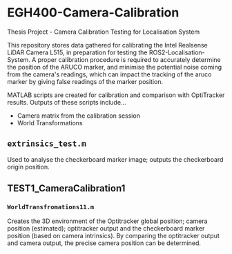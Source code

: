 # EGH400-Camera-Calibration
Thesis Project - Camera Calibration Testing for Localisation System

This repository stores data gathered for calibrating the Intel Realsense LiDAR Camera L515, in preparation for testing the ROS2-Localisation-System. 
A proper calibration procedure is required to accurately determine the position of the ARUCO marker, and minimise the potential noise coming from the camera's readings,
which can impact the tracking of the aruco marker by giving false readings of the marker position.

MATLAB scripts are created for calibration and comparison with OptiTracker results. Outputs of these scripts include...
- Camera matrix from the calibration session
- World Transformations

## `extrinsics_test.m`
Used to analyse the checkerboard marker image; outputs the checkerboard origin position.

## TEST1_CameraCalibration1

### `WorldTransfromations11.m`
Creates the 3D environment of the Optitracker global position; camera position (estimated); 
optitracker output and the checkerboard marker position (based on camera intrinsics).
By comparing the optitracker output and camera output, the precise camera position can be determined.
